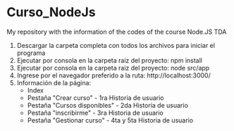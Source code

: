 # Curso_NodeJs
My repository with the information of the codes of the course Node.JS TDA

1. Descargar la carpeta completa con todos los archivos para iniciar el programa
2. Ejecutar por consola en la carpeta raiz del proyecto: npm install
3. Ejecutar por consola en la carpeta raiz del proyecto: node src/app
4. Ingrese por el navegador preferido a la ruta: http://localhost:3000/ 
5. Información de la página: 
    - Index
    - Pestaña "Crear curso" - 1ra Historia de usuario
    - Pestaña "Cursos disponibles" - 2da Historia de usuario
    - Pestaña "inscribirme" - 3ra Historia de usuario
    - Pestaña "Gestionar curso" - 4ta y 5ta Historia de usuario
